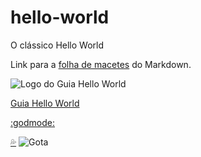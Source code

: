 # hello-world
O clássico Hello World

Link para a [folha de macetes](https://github.com/adam-p/markdown-here/wiki/Markdown-Cheatsheet) do Markdown.


![Logo do Guia Hello World](https://github.com/tarcnux/hello-world/blob/Edi%C3%A7%C3%B5es-no-Readme/Hello%20World%20Guide.PNG "Guia Hello World")

[Guia Hello World](https://guides.github.com/activities/hello-world/)

[:godmode:](https://gist.github.com/rxaviers/7360908)

[:sweat_drops:](https://gist.github.com/rxaviers/7360908)
![Gota](https://image.freepik.com/fotos-gratis/agua-fundo-com-ondas-e-queda-de-queda_23-2147608327.jpg)

